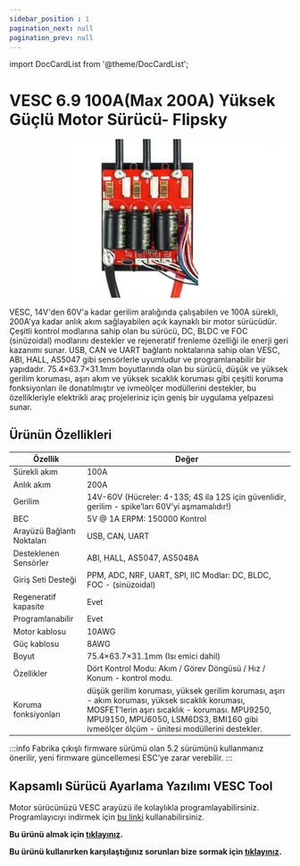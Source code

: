 ```yaml
---
sidebar_position : 1
pagination_next: null
pagination_prev: null
---
```


import DocCardList from '@theme/DocCardList';


# VESC 6.9 100A(Max 200A) Yüksek Güçlü Motor Sürücü- Flipsky

![Vesc Motor Sürücü](./image/vesc69-100a-motor-surucu.jpg)

VESC, 14V'den 60V'a kadar gerilim aralığında çalışabilen ve 100A sürekli, 200A'ya kadar anlık akım sağlayabilen açık kaynaklı bir motor sürücüdür. Çeşitli kontrol modlarına sahip olan bu sürücü, DC, BLDC ve FOC (sinüzoidal) modlarını destekler ve rejeneratif frenleme özelliği ile enerji geri kazanımı sunar. USB, CAN ve UART bağlantı noktalarına sahip olan VESC, ABI, HALL, AS5047 gibi sensörlerle uyumludur ve programlanabilir bir yapıdadır. 75.4×63.7×31.1mm boyutlarında olan bu sürücü, düşük ve yüksek gerilim koruması, aşırı akım ve yüksek sıcaklık koruması gibi çeşitli koruma fonksiyonları ile donatılmıştır ve ivmeölçer modüllerini destekler, bu özellikleriyle elektrikli araç projeleriniz için geniş bir uygulama yelpazesi sunar.


## Ürünün Özellikleri 
| Özellik                    | Değer                                                                                                                                                                                                                                      |
|----------------------------|--------------------------------------------------------------------------------------------------------------------------------------------------------------------------------------------------------------------------------------------|
| Sürekli akım               | 100A                                                                                                                                                                                                                                       |
| Anlık akım                 | 200A                                                                                                                                                                                                                                       |
| Gerilim                    | 14V-60V (Hücreler: 4-13S; 4S ila 12S için güvenlidir, gerilim - spike’ları 60V’yi aşmamalıdır!)                                                                                                                                            |
| BEC                        | 5V @ 1A ERPM: 150000 Kontrol                                                                                                                                                                                                               |
| Arayüzü Bağlantı Noktaları | USB, CAN, UART                                                                                                                                                                                                                             |
| Desteklenen Sensörler      | ABI, HALL, AS5047, AS5048A                                                                                                                                                                                                                 |
| Giriş Seti Desteği         | PPM, ADC, NRF, UART, SPI, IIC Modlar: DC, BLDC, FOC - (sinüzoidal)                                                                                                                                                                         |
| Regeneratif kapasite       | Evet                                                                                                                                                                                                                                       |
| Programlanabilir           | Evet                                                                                                                                                                                                                                       |
| Motor kablosu              | 10AWG                                                                                                                                                                                                                                      |
| Güç kablosu                | 8AWG                                                                                                                                                                                                                                       |
| Boyut                      | 75.4×63.7×31.1mm (Isı emici dahil)                                                                                                                                                                                                         |
| Özellikler                 | Dört Kontrol Modu: Akım / Görev Döngüsü / Hız / Konum - kontrol modu.                                                                                                                                                                      |
| Koruma fonksiyonları       | düşük gerilim koruması, yüksek gerilim koruması, aşırı - akım koruması, yüksek sıcaklık koruması, MOSFET’lerin aşırı sıcaklık - koruması. MPU9250, MPU9150, MPU6050, LSM6DS3, BMI160 gibi ivmeölçer ölçüm - ünitesi modüllerini destekler. |

:::info
Fabrika çıkışlı firmware sürümü olan 5.2 sürümünü kullanmanız önerilir, yeni firmware güncellemesi ESC’ye zarar verebilir.
:::



## Kapsamlı Sürücü Ayarlama Yazılımı VESC Tool

Motor sürücünüzü VESC arayüzü ile kolaylıkla programlayabilirsiniz.
Programlayıcıyı indirmek için [bu linki](https://vesc-project.com/vesc_tool) kullanabilirsiniz.


**Bu ürünü almak için [tıklayınız](https://degzrobotics.com/product/vesc-6-6-yuksek-guclu-motor-surucu-flipsky/).**

**Bu ürünü kullanırken karşılaştığınız  sorunları  bize sormak için  [tıklayınız](https://forum.degzrobotics.com/).**  



<DocCardList />
